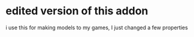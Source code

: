 # edited version of this addon
i use this for making models to my games, I just changed a few properties
